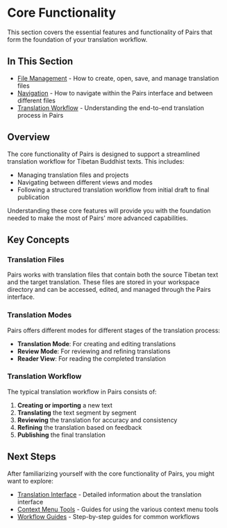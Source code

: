 # Core Functionality

This section covers the essential features and functionality of Pairs that form the foundation of your translation workflow.

## In This Section

- [File Management](file-management.md) - How to create, open, save, and manage translation files
- [Navigation](navigation.md) - How to navigate within the Pairs interface and between different files
- [Translation Workflow](translation-workflow.md) - Understanding the end-to-end translation process in Pairs

## Overview

The core functionality of Pairs is designed to support a streamlined translation workflow for Tibetan Buddhist texts. This includes:

- Managing translation files and projects
- Navigating between different views and modes
- Following a structured translation workflow from initial draft to final publication

Understanding these core features will provide you with the foundation needed to make the most of Pairs' more advanced capabilities.

## Key Concepts

### Translation Files

Pairs works with translation files that contain both the source Tibetan text and the target translation. These files are stored in your workspace directory and can be accessed, edited, and managed through the Pairs interface.

### Translation Modes

Pairs offers different modes for different stages of the translation process:

- **Translation Mode**: For creating and editing translations
- **Review Mode**: For reviewing and refining translations
- **Reader View**: For reading the completed translation

### Translation Workflow

The typical translation workflow in Pairs consists of:

1. **Creating or importing** a new text
2. **Translating** the text segment by segment
3. **Reviewing** the translation for accuracy and consistency
4. **Refining** the translation based on feedback
5. **Publishing** the final translation

## Next Steps

After familiarizing yourself with the core functionality of Pairs, you might want to explore:

- [Translation Interface](../translation-interface/index.md) - Detailed information about the translation interface
- [Context Menu Tools](../context-menu-tools/index.md) - Guides for using the various context menu tools
- [Workflow Guides](../workflow-guides/index.md) - Step-by-step guides for common workflows 